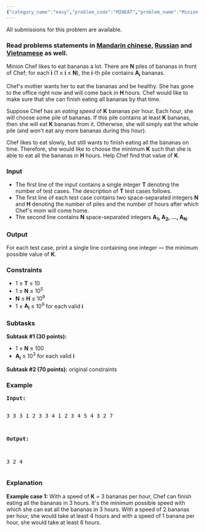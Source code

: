 ```yaml
---
{"category_name":"easy","problem_code":"MINEAT","problem_name":"Minion Chef and Bananas","languages_supported":{"0":"C","1":"CPP14","2":"JAVA","3":"PYTH","4":"PYTH 3.5","5":"PYPY","6":"CS2","7":"PAS fpc","8":"PAS gpc","9":"RUBY","10":"PHP","11":"GO","12":"NODEJS","13":"HASK","14":"rust","15":"SCALA","16":"swift","17":"D","18":"PERL","19":"FORT","20":"WSPC","21":"ADA","22":"CAML","23":"ICK","24":"BF","25":"ASM","26":"CLPS","27":"PRLG","28":"ICON","29":"SCM qobi","30":"PIKE","31":"ST","32":"NICE","33":"LUA","34":"BASH","35":"NEM","36":"LISP sbcl","37":"LISP clisp","38":"SCM guile","39":"JS","40":"ERL","41":"TCL","42":"kotlin","43":"PERL6","44":"TEXT","45":"SCM chicken","46":"CLOJ","47":"COB","48":"FS"},"max_timelimit":2,"source_sizelimit":50000,"problem_author":"admin2","problem_tester":null,"date_added":"28-02-2018","tags":{"0":"admin2","1":"binary","2":"easy","3":"march18"},"editorial_url":"https://discuss.codechef.com/problems/MINEAT","time":{"view_start_date":1520847000,"submit_start_date":1520847000,"visible_start_date":1520847000,"end_date":1735669800},"is_direct_submittable":false,"layout":"problem"}
---
```

<span class="solution-visible-txt">All submissions for this problem are available.</span><h3>Read problems statements in <a target="_blank" 
href="http://www.codechef.com/download/translated/MARCH18/mandarin/MINEAT.pdf">Mandarin chinese</a>, <a target="_blank" 
href="http://www.codechef.com/download/translated/MARCH18/russian/MINEAT.pdf">Russian</a> and <a target="_blank" 
href="http://www.codechef.com/download/translated/MARCH18/vietnamese/MINEAT.pdf">Vietnamese</a> as well.</h3>

<p>Minion Chef likes to eat bananas a lot. There are <b>N</b> piles of bananas in front of Chef; for each <b>i</b> (1 ≤ <b>i</b> ≤ <b>N</b>), the <b>i</b>-th pile contains <b>A<sub>i</sub></b> bananas.</p>

<p>Chef's mother wants her to eat the bananas and be healthy. She has gone to the office right now and will come back in <b>H</b> hours. Chef would like to make sure that she can finish eating all bananas by that time.</p>

<p>Suppose Chef has an <i>eating speed</i> of <b>K</b> bananas per hour. Each hour, she will choose some pile of bananas. If this pile contains at least <b>K</b> bananas, then she will eat <b>K</b> bananas from it. Otherwise, she will simply eat the whole pile (and won't eat any more bananas during this hour).</p>

<p>Chef likes to eat slowly, but still wants to finish eating all the bananas on time. Therefore, she would like to choose the minimum <b>K</b> such that she is able to eat all the bananas in <b>H</b> hours. Help Chef find that value of <b>K</b>.</p>

<h3>Input</h3>
<ul>
<li>The first line of the input contains a single integer <b>T</b> denoting the number of test cases. The description of <b>T</b> test cases follows.</li>
<li>The first line of each test case contains two space-separated integers <b>N</b> and <b>H</b> denoting the number of piles and the number of hours after which Chef's mom will come home.</li>
<li>The second line contains <b>N</b> space-separated integers <b>A<sub>1</sub>, A<sub>2</sub>, ..., A<sub>N</sub></b>.</li>
</ul>

<h3>Output</h3>
<p>For each test case, print a single line containing one integer — the minimum possible value of <b>K</b>.</p>

<h3>Constraints</h3>
<ul>
<li>1 ≤ <b>T</b> ≤ 10</li>
<li>1 ≤ <b>N</b> ≤ 10<sup>5</sup></li>
<li><b>N</b> ≤ <b>H</b> ≤ 10<sup>9</sup></li>
<li>1 ≤ <b>A<sub>i</sub></b></b> ≤ 10<sup>9</sup> for each valid <b>i</b></li>
</ul>

<h3>Subtasks</h3>
<p><b>Subtask #1 (30 points):</b>
<ul>
<li>1 ≤ <b>N</b> ≤ 100</li>
<li><b>A<sub>i</sub></b></b> ≤ 10<sup>3</sup> for each valid <b>i</b></li>
</ul>
</p>

<p><b>Subtask #2 (70 points):</b> original constraints</p>

<h3>Example</h3>
<pre><b>Input:</b>

3
3 3
1 2 3
3 4
1 2 3
4 5
4 3 2 7

<b>Output:</b>

3
2
4
</pre>

<h3>Explanation</h3>
<p><b>Example case 1:</b> With a speed of <b>K</b> = 3 bananas per hour, Chef can finish eating all the bananas in 3 hours. It's the minimum possible speed with which she can eat all the bananas in 3 hours. With a speed of 2 bananas per hour, she would take at least 4 hours and with a speed of 1 banana per hour, she would take at least 6 hours.</p>
